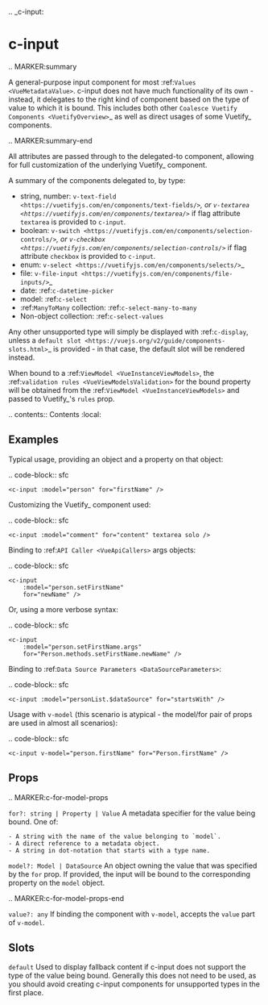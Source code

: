 .. _c-input:

c-input
=======

.. MARKER:summary
    
A general-purpose input component for most :ref:`Values <VueMetadataValue>`. c-input does not have much functionality of its own - instead, it delegates to the right kind of component based on the type of value to which it is bound. This includes both other `Coalesce Vuetify Components <VuetifyOverview>`_ as well as direct usages of some Vuetify_ components.

.. MARKER:summary-end

All attributes are passed through to the delegated-to component, allowing for full customization of the underlying Vuetify_ component.

A summary of the components delegated to, by type: 

- string, number: `v-text-field <https://vuetifyjs.com/en/components/text-fields/>`_, or `v-textarea <https://vuetifyjs.com/en/components/textarea/>`_ if flag attribute ``textarea`` is provided to ``c-input``.
- boolean: `v-switch <https://vuetifyjs.com/en/components/selection-controls/>`_, or `v-checkbox <https://vuetifyjs.com/en/components/selection-controls/>`_ if flag attribute ``checkbox`` is provided to ``c-input``.
- enum: `v-select <https://vuetifyjs.com/en/components/selects/>`_
- file: `v-file-input <https://vuetifyjs.com/en/components/file-inputs/>`_
- date: :ref:`c-datetime-picker`
- model: :ref:`c-select`
- :ref:`ManyToMany` collection: :ref:`c-select-many-to-many`
- Non-object collection: :ref:`c-select-values`

Any other unsupported type will simply be displayed with :ref:`c-display`, unless a `default slot <https://vuejs.org/v2/guide/components-slots.html>`_ is provided - in that case, the default slot will be rendered instead.

When bound to a :ref:`ViewModel <VueInstanceViewModels>`, the :ref:`validation rules <VueViewModelsValidation>` for the bound property will be obtained from the :ref:`ViewModel <VueInstanceViewModels>` and passed to Vuetify_'s ``rules`` prop.

.. contents:: Contents
    :local:

Examples
--------

Typical usage, providing an object and a property on that object:

.. code-block:: sfc

    <c-input :model="person" for="firstName" />

Customizing the Vuetify_ component used:

.. code-block:: sfc

    <c-input :model="comment" for="content" textarea solo />

Binding to :ref:`API Caller <VueApiCallers>` args objects:

.. code-block:: sfc

    <c-input 
        :model="person.setFirstName" 
        for="newName" />

Or, using a more verbose syntax:

.. code-block:: sfc

    <c-input 
        :model="person.setFirstName.args" 
        for="Person.methods.setFirstName.newName" />

Binding to :ref:`Data Source Parameters <DataSourceParameters>`:

.. code-block:: sfc

    <c-input :model="personList.$dataSource" for="startsWith" />

Usage with ``v-model`` (this scenario is atypical - the model/for pair of props are used in almost all scenarios):

.. code-block:: sfc

    <c-input v-model="person.firstName" for="Person.firstName" />

Props
-----

.. MARKER:c-for-model-props

`for?: string | Property | Value`
    A metadata specifier for the value being bound. One of:
    
    - A string with the name of the value belonging to `model`.
    - A direct reference to a metadata object.
    - A string in dot-notation that starts with a type name.

`model?: Model | DataSource`
    An object owning the value that was specified by the `for` prop. If provided, the input will be bound to the corresponding property on the `model` object.

.. MARKER:c-for-model-props-end

`value?: any`
    If binding the component with ``v-model``, accepts the ``value`` part of ``v-model``.

Slots
-----

``default``
    Used to display fallback content if c-input does not support the type of the value being bound. Generally this does not need to be used, as you should avoid creating c-input components for unsupported types in the first place.


